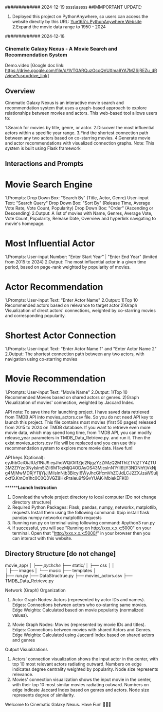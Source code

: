 ############# 2024-12-19
ssss\assss
##IMMPORTANT UPDATE: 
1. Deployed this project on PythonAnywhere, so users can access the website directly by this URL:
[Yue165's PythonAnywhere Website](https://Yue165.pythonanywhere.com)
2.Expand the movie data range to 1950 - 2024

############# 2024-12-18
### Cinematic Galaxy Nexus - A Movie Search and Recommendation System
Demo.video [Google doc link: https://drive.google.com/file/d/1VTGARQuzOcoQVUXma9YA7MZSjREZu_dR/view?usp=drive_link]

## Overview
Cinematic Galaxy Nexus is an interactive movie search and recommendation system that uses a graph-based approach to explore relationships between movies and actors. This web-based tool allows users to:

1.Search for movies by title, genre, or actor.
2.Discover the most influential actors within a specific year range.
3.Find the shortest connection path between any two actors based on co-starring movies.
4.Generate movie and actor recommendations with visualized connection graphs.
Note: This system is built using Flask framework

## Interactions and Prompts

# Movie Search Engine
1.Prompts:
    Drop Down Box:   "Search By" (Title, Actor, Genre) 
    User-input Text: "Search Query"
    Drop Down Box:   "Sort By" (Release Time, Average Vote Rate, Vote Count, Popularity) 
    Drop Down Box:   "Order" (Ascending or Descending) 
2.Output:
    A list of movies with Name, Genres, Average Vote, Vote Count, Popularity, Release Date, Overview and hyperlink navigating to movie's homepage.

# Most Influential Actor
1.Prompts:
    User-input Number: "Enter Start Year" | "Enter End Year" (limited from 2015 to 2024)
2.Output:
    The most influential actor in a given time period, based on page-rank weighted by popularity of movies.

# Actor Recommendation
1.Prompts:
    User-input Text: "Enter Actor Name"
2.Output:
    1)Top 10 Recommended actors based on relevance to target actor
    2)Graph Visualization of direct actors' connections, weighted by co-starring movies and corresponding popularity.

# Shortest Actor Connection
1.Prompts:
    User-input Text: "Enter Actor Name 1" and "Enter Actor Name 2"
2.Output: 
    The shortest connection path between any two actors, with navigation using co-starring movies

# Movie Recommendation
1.Prompts:
    User-input Text: "Movie Name"
2.Output:
    1)Top 10 Recommended Movies based on shared actors or genres.
    2)Graph Visualization of movies' connection, weighted by Jaccard Index.

API note: To save time for launching project. I have saved data retrieved from TMDB API into movies_actors.csv file. So you do not need API key to launch this project.
This file contains most movies (first 50 pages) released from 2015 to 2024 on TMDB database. If you want to retrieve even more movie data, which may spend long time, from TMDB API, you can modify release_year parameters in TMDB_Data_Retrieve.py. and run it. Then the exist movies_actors.csv file will be replaced and you can use this recommendation system to explore more movie data. Have fun!

API keys (Optional): eyJhbGciOiJIUzI1NiJ9.eyJhdWQiOiI1Zjc2NjgzYzZiMzQ2MThlZTVjZTY4ZTU3M2ZlYzc0NyIsIm5iZiI6MTczMjQ4ODAyOS43MjcsInN1YiI6IjY3NDNhYjVkNjg4MjMwMDRjYTljYjJjMiIsInNjb3BlcyI6WyJhcGlfcmVhZCJdLCJ2ZXJzaW9uIjoxfQ.KmOn1hc0C0Q0VGZ8HxPraIeu9f9GvYUAK-MbiekEFK0)

******************************************Launch Instruction************************************
1. Download the whole project directory to local computer [Do not change directory structure]
2. Required Python Packages: Flask, pandas, numpy, networkx, matplotlib, requests
	Install them using the following command:
	#pip install flask pandas numpy networkx matplotlib requests
3. Running run.py on terminal using following command:
	#python3 run.py
4. If successful, you will see "Running on http://xxx.x.x.x:5000" on your terminal. Open that "http://xxx.x.x.x:5000/" in your browser then you can interact with this website.

## Directory Structure [do not change]

movie_app/
│
├── _pychche_
├── static/
│   ├── css
│   │   
│   ├── images
│   └── music
├── templates
│   
├── run.py
├── DataStructrue.py
├── movies_actors.csv
├── TMDB_Data_Retrieve.py



Network (Graph) Organization
1. Actor Graph
Nodes: Actors (represented by actor IDs and names).
Edges: Connections between actors who co-starring same movies.
Edge Weights: Calculated based on movie popularity (normalized values).

2. Movie Graph
Nodes: Movies (represented by movie IDs and titles).
Edges: Connections between movies with shared Actors and Genres.
Edge Weights: Calculated using Jaccard Index based on shared actors and genres

Output Visualizations
1. Actors' connection visualization shows the input actor in the center, with top 10 most relevant actors radiating outward.
Numbers on edge indicates degree centrality weighted by popularity. Node size represents relevance.
2. Movies' connection visualization shows the input movie in the center, with their top 10 most similar movies radiating outward. Numbers on edge indicate Jaccard Index based on genres and actors. Node size represents degree of similarity.


Welcome to Cinematic Galaxy Nexus. Have Fun! 🚀🚀🚀
